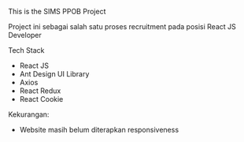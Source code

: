 This is the SIMS PPOB Project

Project ini sebagai salah satu proses recruitment pada posisi React JS Developer

Tech Stack
- React JS
- Ant Design UI Library
- Axios
- React Redux
- React Cookie

Kekurangan:
- Website masih belum diterapkan responsiveness
